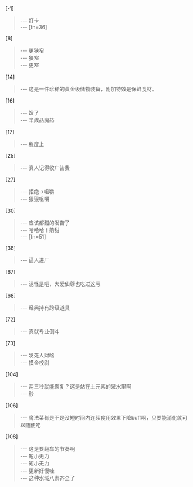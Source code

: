 
[-1] 
>--- 打卡<br>
>--- [fn=36]<br>

[6] 
>--- 更狭窄<br>
>--- 狭窄<br>
>--- 更窄<br>

[14] 
>--- 这是一件珍稀的黄金级储物装备，附加特效是保鲜食材。<br>

[16] 
>--- 馊了<br>
>--- 半成品魔药<br>

[17] 
>--- 程度上<br>

[25] 
>--- 真人记得收广告费<br>

[27] 
>--- 拒绝→咀嚼<br>
>--- 狠狠咀嚼<br>

[30] 
>--- 应该都甜的发苦了<br>
>--- 哈哈哈！齁甜<br>
>--- [fn=51]<br>

[38] 
>--- 逼人进厂<br>

[67] 
>--- 泥怪是吧，大爱仙尊也吃过这亏<br>

[68] 
>--- 经典持有跨级道具<br>

[72] 
>--- 真就专业倒斗<br>

[73] 
>--- 发死人财咯<br>
>--- 摸金校尉<br>

[104] 
>--- 两三秒就能恢复？这是站在土元素的泉水里啊<br>
>--- 秒<br>

[106] 
>--- 魔法菜肴是不是没短时间内连续食用效果下降buff啊，只要能消化就可以随便吃<br>

[108] 
>--- 这是要翻车的节奏啊<br>
>--- 短小无力<br>
>--- 短小无力<br>
>--- 更新好慢哇<br>
>--- 这种水域八素齐全了<br>
